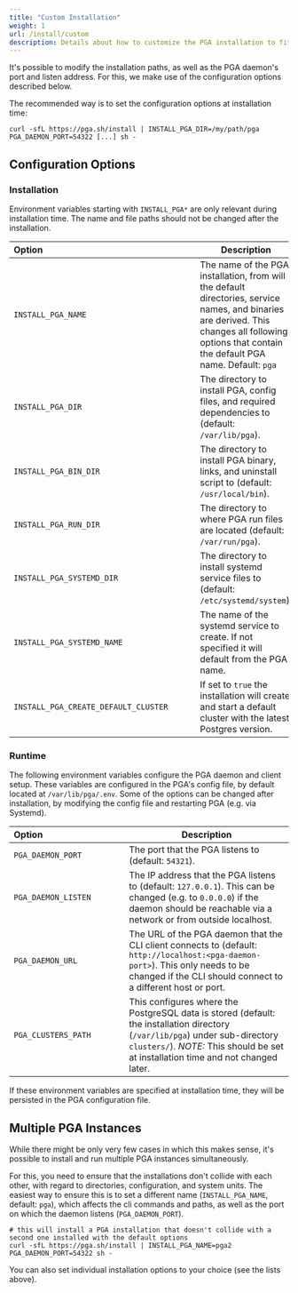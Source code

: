 ```yaml
---
title: "Custom Installation"
weight: 1
url: /install/custom
description: Details about how to customize the PGA installation to fit your needs.
---
```


It's possible to modify the installation paths, as well as the PGA daemon's port and listen address.
For this, we make use of the configuration options described below.

The recommended way is to set the configuration options at installation time:

```
curl -sfL https://pga.sh/install | INSTALL_PGA_DIR=/my/path/pga PGA_DAEMON_PORT=54322 [...] sh - 
```

## Configuration Options

### Installation

Environment variables starting with `INSTALL_PGA*` are only relevant during installation time.
The name and file paths should not be changed after the installation.

| <div style="width:20rem">Option</div> | Description                                                                                                                                                                                        |
|:--------------------------------------|----------------------------------------------------------------------------------------------------------------------------------------------------------------------------------------------------|
| `INSTALL_PGA_NAME`                    | The name of the PGA installation, from will the default directories, service names, and binaries are derived. This changes all following options that contain the default PGA name. Default: `pga` |
| `INSTALL_PGA_DIR`                     | The directory to install PGA, config files, and required dependencies to (default: `/var/lib/pga`).                                                                                                |
| `INSTALL_PGA_BIN_DIR`                 | The directory to install PGA binary, links, and uninstall script to (default: `/usr/local/bin`).                                                                                                   |
| `INSTALL_PGA_RUN_DIR`                 | The directory to where PGA run files are located (default: `/var/run/pga`).                                                                                                                        |
| `INSTALL_PGA_SYSTEMD_DIR`             | The directory to install systemd service files to (default: `/etc/systemd/system`).                                                                                                                |
| `INSTALL_PGA_SYSTEMD_NAME`            | The name of the systemd service to create. If not specified it will default from the PGA name.                                                                                                     |
| `INSTALL_PGA_CREATE_DEFAULT_CLUSTER`  | If set to `true` the installation will create and start a default cluster with the latest Postgres version.                                                                                        |

### Runtime

The following environment variables configure the PGA daemon and client setup.
These variables are configured in the PGA's config file, by default located at `/var/lib/pga/.env`.
Some of the options can be changed after installation, by modifying the config file and restarting PGA (e.g. via Systemd).

| <div style="width:12rem">Option</div> | Description                                                                                                                                                                                                        |
|:--------------------------------------|--------------------------------------------------------------------------------------------------------------------------------------------------------------------------------------------------------------------|
| `PGA_DAEMON_PORT`                     | The port that the PGA listens to (default: `54321`).                                                                                                                                                               |
| `PGA_DAEMON_LISTEN`                   | The IP address that the PGA listens to (default: `127.0.0.1`). This can be changed (e.g. to `0.0.0.0`) if the daemon should be reachable via a network or from outside localhost.                                  |
| `PGA_DAEMON_URL`                      | The URL of the PGA daemon that the CLI client connects to (default: `http://localhost:<pga-daemon-port>`). This only needs to be changed if the CLI should connect to a different host or port.                    |
| `PGA_CLUSTERS_PATH`                   | This configures where the PostgreSQL data is stored (default: the installation directory (`/var/lib/pga`) under sub-directory `clusters/`). *NOTE:* This should be set at installation time and not changed later. |

If these environment variables are specified at installation time, they will be persisted in the PGA configuration file.


## Multiple PGA Instances

While there might be only very few cases in which this makes sense, it's possible to install and run multiple PGA instances simultaneously.

For this, you need to ensure that the installations don't collide with each other, with regard to directories, configuration, and system units.
The easiest way to ensure this is to set a different name (`INSTALL_PGA_NAME`, default: `pga`), which affects the cli commands and paths, as well as the port on which the daemon listens (`PGA_DAEMON_PORT`).

```
# this will install a PGA installation that doesn't collide with a second one installed with the default options
curl -sfL https://pga.sh/install | INSTALL_PGA_NAME=pga2 PGA_DAEMON_PORT=54322 sh - 
```

You can also set individual installation options to your choice (see the lists above).
